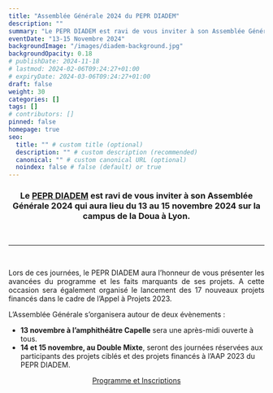 ```yaml
---
title: "Assemblée Générale 2024 du PEPR DIADEM"
description: ""
summary: "Le PEPR DIADEM est ravi de vous inviter à son Assemblée Générale 2024 qui aura lieu du 13 au 15 novembre 2024 sur la campus de la Doua à Lyon."
eventDate: "13-15 Novembre 2024"
backgroundImage: "/images/diadem-background.jpg"
backgroundOpacity: 0.18
# publishDate: 2024-11-18
# lastmod: 2024-02-06T09:24:27+01:00
# expiryDate: 2024-03-06T09:24:27+01:00
draft: false
weight: 30
categories: []
tags: []
# contributors: []
pinned: false
homepage: true
seo:
  title: "" # custom title (optional)
  description: "" # custom description (recommended)
  canonical: "" # custom canonical URL (optional)
  noindex: false # false (default) or true
---
```


<div align="center"><h3>

Le <a href="https://pepr-diadem.fr" target="_blank">PEPR DIADEM</a> est ravi de vous inviter à son Assemblée Générale 2024 qui aura lieu du 13 au 15 novembre 2024 sur la campus de la Doua à Lyon.

</h3></div>

<br/>

<hr>

<br/>

<div align="justify">

Lors de ces journées, le PEPR DIADEM aura l’honneur de vous présenter les avancées du programme et les faits marquants de ses projets. A cette occasion sera également organisé le lancement des 17 nouveaux projets financés dans le cadre de l’Appel à Projets 2023.

</div>

L’Assemblée Générale s’organisera autour de deux évènements :

- **13 novembre à l’amphithéâtre Capelle** sera une après-midi ouverte à tous.
- **14 et 15 novembre, au Double Mixte**, seront des journées réservées aux participants des projets ciblés et des projets financés à l’AAP 2023 du PEPR DIADEM.

<p align="center"><a class="btn btn-primary rounded-pill mt-2" href="https://journee-diadem.sciencesconf.org/" role="button">Programme et Inscriptions</a></p>

<br/>

<br/>
